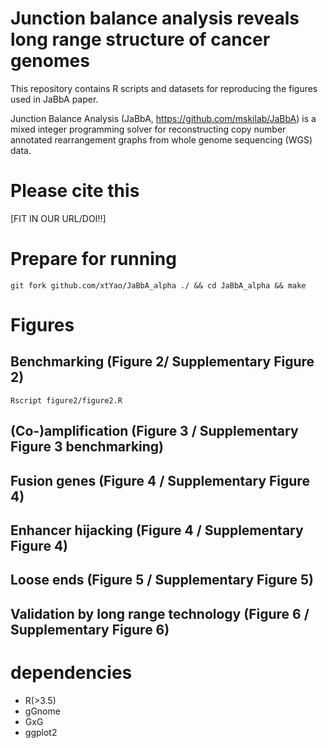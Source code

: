 # Junction balance analysis reveals long range structure of cancer genomes
This repository contains R scripts and datasets for reproducing the figures used in JaBbA paper.

Junction Balance Analysis (JaBbA, https://github.com/mskilab/JaBbA) is a mixed integer programming solver for reconstructing copy number annotated rearrangement graphs from whole genome sequencing (WGS) data.

# Please cite this
[FIT IN OUR URL/DOI!!]

# Prepare for running
`git fork github.com/xtYao/JaBbA_alpha ./ && cd JaBbA_alpha && make`

# Figures
## Benchmarking (Figure 2/ Supplementary Figure 2)
`Rscript figure2/figure2.R`

## (Co-)amplification (Figure 3 / Supplementary Figure 3 benchmarking)

## Fusion genes (Figure 4 / Supplementary Figure 4)

## Enhancer hijacking (Figure 4 / Supplementary Figure 4)

## Loose ends (Figure 5 / Supplementary Figure 5)

## Validation by long range technology (Figure 6 / Supplementary Figure 6)

# dependencies
- R(>3.5)
- gGnome
- GxG
- ggplot2
